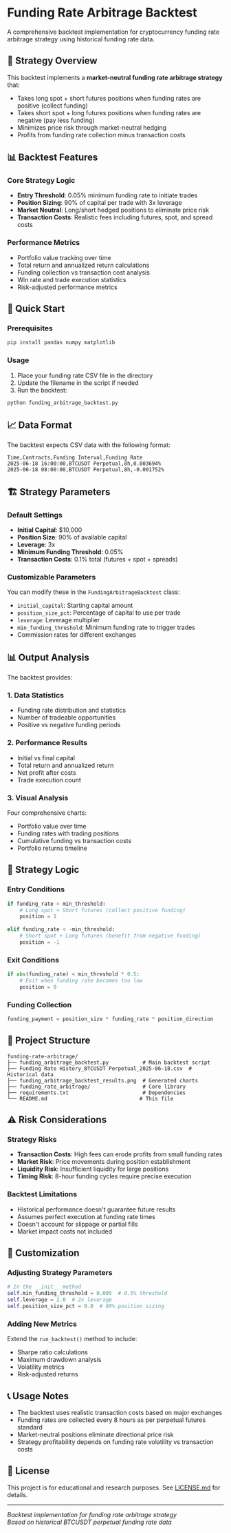 # Funding Rate Arbitrage Backtest

A comprehensive backtest implementation for cryptocurrency funding rate arbitrage strategy using historical funding rate data.

## 🎯 Strategy Overview

This backtest implements a **market-neutral funding rate arbitrage strategy** that:
- Takes long spot + short futures positions when funding rates are positive (collect funding)
- Takes short spot + long futures positions when funding rates are negative (pay less funding)
- Minimizes price risk through market-neutral hedging
- Profits from funding rate collection minus transaction costs

## 📊 Backtest Features

### Core Strategy Logic
- **Entry Threshold**: 0.05% minimum funding rate to initiate trades
- **Position Sizing**: 90% of capital per trade with 3x leverage
- **Market Neutral**: Long/short hedged positions to eliminate price risk
- **Transaction Costs**: Realistic fees including futures, spot, and spread costs

### Performance Metrics
- Portfolio value tracking over time
- Total return and annualized return calculations
- Funding collection vs transaction cost analysis
- Win rate and trade execution statistics
- Risk-adjusted performance metrics

## 🚀 Quick Start

### Prerequisites
```bash
pip install pandas numpy matplotlib
```

### Usage
1. Place your funding rate CSV file in the directory
2. Update the filename in the script if needed
3. Run the backtest:

```bash
python funding_arbitrage_backtest.py
```

## 📈 Data Format

The backtest expects CSV data with the following format:
```csv
Time,Contracts,Funding Interval,Funding Rate
2025-06-18 16:00:00,BTCUSDT Perpetual,8h,0.003694%
2025-06-18 08:00:00,BTCUSDT Perpetual,8h,-0.001752%
```

## 🏗️ Strategy Parameters

### Default Settings
- **Initial Capital**: $10,000
- **Position Size**: 90% of available capital
- **Leverage**: 3x
- **Minimum Funding Threshold**: 0.05%
- **Transaction Costs**: 0.1% total (futures + spot + spreads)

### Customizable Parameters
You can modify these in the `FundingArbitrageBacktest` class:
- `initial_capital`: Starting capital amount
- `position_size_pct`: Percentage of capital to use per trade
- `leverage`: Leverage multiplier
- `min_funding_threshold`: Minimum funding rate to trigger trades
- Commission rates for different exchanges

## 📊 Output Analysis

The backtest provides:

### 1. Data Statistics
- Funding rate distribution and statistics
- Number of tradeable opportunities
- Positive vs negative funding periods

### 2. Performance Results
- Initial vs final capital
- Total return and annualized return
- Net profit after costs
- Trade execution count

### 3. Visual Analysis
Four comprehensive charts:
- Portfolio value over time
- Funding rates with trading positions
- Cumulative funding vs transaction costs
- Portfolio returns timeline

## 🎯 Strategy Logic

### Entry Conditions
```python
if funding_rate > min_threshold:
    # Long spot + Short futures (collect positive funding)
    position = 1
    
elif funding_rate < -min_threshold:
    # Short spot + Long futures (benefit from negative funding)
    position = -1
```

### Exit Conditions
```python
if abs(funding_rate) < min_threshold * 0.5:
    # Exit when funding rate becomes too low
    position = 0
```

### Funding Collection
```python
funding_payment = position_size * funding_rate * position_direction
```

## 📁 Project Structure

```
funding-rate-arbitrage/
├── funding_arbitrage_backtest.py           # Main backtest script
├── Funding Rate History_BTCUSDT Perpetual_2025-06-18.csv  # Historical data
├── funding_arbitrage_backtest_results.png  # Generated charts
├── funding_rate_arbitrage/                 # Core library
├── requirements.txt                        # Dependencies
└── README.md                              # This file
```

## ⚠️ Risk Considerations

### Strategy Risks
- **Transaction Costs**: High fees can erode profits from small funding rates
- **Market Risk**: Price movements during position establishment
- **Liquidity Risk**: Insufficient liquidity for large positions
- **Timing Risk**: 8-hour funding cycles require precise execution

### Backtest Limitations
- Historical performance doesn't guarantee future results
- Assumes perfect execution at funding rate times
- Doesn't account for slippage or partial fills
- Market impact costs not included

## 🔧 Customization

### Adjusting Strategy Parameters
```python
# In the __init__ method
self.min_funding_threshold = 0.005  # 0.5% threshold
self.leverage = 2.0  # 2x leverage
self.position_size_pct = 0.8  # 80% position sizing
```

### Adding New Metrics
Extend the `run_backtest()` method to include:
- Sharpe ratio calculations
- Maximum drawdown analysis
- Volatility metrics
- Risk-adjusted returns

## 📞 Usage Notes

- The backtest uses realistic transaction costs based on major exchanges
- Funding rates are collected every 8 hours as per perpetual futures standard
- Market-neutral positions eliminate directional price risk
- Strategy profitability depends on funding rate volatility vs transaction costs

## 📄 License

This project is for educational and research purposes. See [LICENSE.md](LICENSE.md) for details.

---

*Backtest implementation for funding rate arbitrage strategy*  
*Based on historical BTCUSDT perpetual funding rate data*
